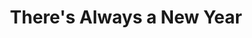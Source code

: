 ---
layout: portfolio
title: There's Always a New Year
# FB and Jekyll SEO Tag values
description: Illustration done to celebrate New Year's Eve 2020 - which I changed afterwards.
image: /assets/images/portfolio/2020_i_newYear_edited@400w.jpg
# End FB and Jekyll SEO Tag values
categories: 
    - homepage
    - illustration
pretty_category: Illustration
pretty_title: There's always a New Year
permalink: /portfolio/illustration/theres-always-new-year
sort_number: 15
masonryimage: /assets/images/portfolio/2020_i_newYear_edited@400w.jpg
fullsizeimage: /assets/images/portfolio/2020_i_newYear_edited@1500w.jpg
work_details:
    - Digital artwork, 2020
    - I originally drew this for a 2020 New Year celebration motif. Once 2020 turned into The Year That Ruined Everything, I couldn't stand to see this on <a href="/assets/images/portfolio/2020_i_happyNewYear@1500w.jpg" target="_blank">its original form</a> anymore so I removed all the 2020 references.

---
